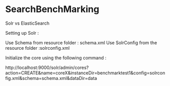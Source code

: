 # SearchBenchMarking

 Solr vs ElasticSearch
 
 
 Setting up Solr :
 
 Use Schema from resource folder : schema.xml
 Use SolrConfig from the resource folder :solrconfig.xml
 


Initialize the core using the following command :

http://localhost:9000/solr/admin/cores?action=CREATE&name=coreX&instanceDir=benchmarktest1&config=solrconfig.xml&schema=schema.xml&dataDir=data
